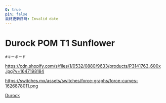 ```yaml
---
Q: true
pin: false
最終更新日時: Invalid date
---
```

# Durock POM T1 Sunflower

`#キーボード`

https://cdn.shopify.com/s/files/1/0532/0880/9633/products/P3141763_600x.jpg?v=1647198184

https://switches.mx/assets/switches/force-graphs/force-curves-1626878011.png

[Durock](https://www.notion.soT1シリーズ)